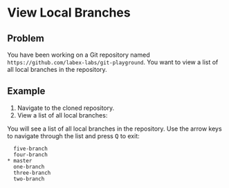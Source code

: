 # View Local Branches

## Problem

You have been working on a Git repository named `https://github.com/labex-labs/git-playground`. You want to view a list of all local branches in the repository.

## Example

1. Navigate to the cloned repository.
2. View a list of all local branches:

You will see a list of all local branches in the repository. Use the arrow keys to navigate through the list and press <kbd>Q</kbd> to exit:
  ```
    five-branch
    four-branch
  * master
    one-branch
    three-branch
    two-branch
  ```
